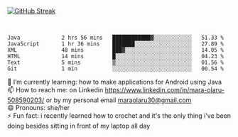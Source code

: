

 <!--<img align="center" src="https://github-readme-stats.vercel.app/api?username=MaraxD&theme=github_dark&show_icons=true&count_private=true"/>-->
[![GitHub Streak](http://github-readme-streak-stats.herokuapp.com?user=MaraxD&theme=tokyonight_duo&align=center)](https://git.io/streak-stats)
 
 
 <br/>

<!--START_SECTION:waka-->

```text
Java             2 hrs 56 mins   ████████████▓░░░░░░░░░░░░   51.33 %
JavaScript       1 hr 36 mins    ███████░░░░░░░░░░░░░░░░░░   27.89 %
XML              48 mins         ███▓░░░░░░░░░░░░░░░░░░░░░   14.05 %
HTML             14 mins         █░░░░░░░░░░░░░░░░░░░░░░░░   04.23 %
Text             5 mins          ▒░░░░░░░░░░░░░░░░░░░░░░░░   01.56 %
Git              1 min           ░░░░░░░░░░░░░░░░░░░░░░░░░   00.54 %
```

<!--END_SECTION:waka-->
<!--[![willianrod's wakatime stats](https://github-readme-stats.vercel.app/api/wakatime?username=MaraxD)](https://github.com/anuraghazra/github-readme-stats)-->

🌱 I’m currently learning: how to make applications for Android using Java<br/>
📫 How to reach me: on Linkedin https://www.linkedin.com/in/mara-olaru-508590203/ or by my personal email maraolaru30@gmail.com <br/>
😄 Pronouns: she/her <br/>
⚡ Fun fact: i recently learned how to crochet and it's the only thing i've been doing besides sitting in front of my laptop all day <br/>
 

